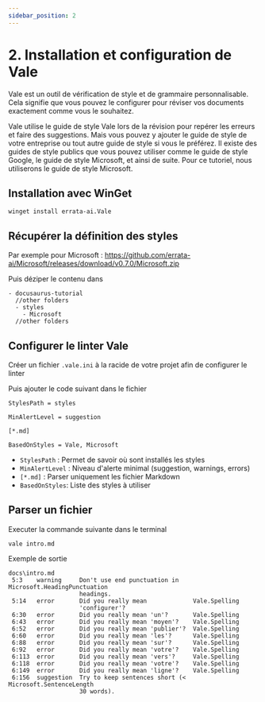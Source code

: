 ```yaml
---
sidebar_position: 2
---
```


# 2. Installation et configuration de Vale

Vale est un outil de vérification de style et de grammaire personnalisable. Cela signifie que vous pouvez le configurer pour réviser vos documents exactement comme vous le souhaitez.

Vale utilise le guide de style Vale lors de la révision pour repérer les erreurs et faire des suggestions. Mais vous pouvez y ajouter le guide de style de votre entreprise ou tout autre guide de style si vous le préférez. Il existe des guides de style publics que vous pouvez utiliser comme le guide de style Google, le guide de style Microsoft, et ainsi de suite. Pour ce tutoriel, nous utiliserons le guide de style Microsoft.


## Installation avec WinGet

`winget install errata-ai.Vale`

## Récupérer la définition des styles

Par exemple pour Microsoft : https://github.com/errata-ai/Microsoft/releases/download/v0.7.0/Microsoft.zip

Puis déziper le contenu dans

```text
- docusaurus-tutorial
  //other folders
  - styles
    - Microsoft
  //other folders
```

## Configurer le linter Vale

Créer un fichier `.vale.ini` à la racide de votre projet afin de  configurer le linter

Puis ajouter le code suivant dans le fichier

```
StylesPath = styles

MinAlertLevel = suggestion

[*.md]

BasedOnStyles = Vale, Microsoft
```

- `StylesPath` : Permet de savoir où sont installés les styles
- `MinAlertLevel` : Niveau d'alerte minimal (suggestion, warnings, errors)
- `[*.md]` : Parser uniquement les fichier Markdown
- `BasedOnStyles`: Liste des styles à utiliser

## Parser un fichier 

Executer la commande suivante dans le terminal

`vale intro.md`

Exemple de sortie 

```shell
docs\intro.md
 5:3    warning     Don't use end punctuation in    Microsoft.HeadingPunctuation
                    headings.
 5:14   error       Did you really mean             Vale.Spelling
                    'configurer'?
 6:30   error       Did you really mean 'un'?       Vale.Spelling
 6:43   error       Did you really mean 'moyen'?    Vale.Spelling
 6:52   error       Did you really mean 'publier'?  Vale.Spelling
 6:60   error       Did you really mean 'les'?      Vale.Spelling
 6:88   error       Did you really mean 'sur'?      Vale.Spelling
 6:92   error       Did you really mean 'votre'?    Vale.Spelling
 6:113  error       Did you really mean 'vers'?     Vale.Spelling
 6:118  error       Did you really mean 'votre'?    Vale.Spelling
 6:149  error       Did you really mean 'ligne'?    Vale.Spelling
 6:156  suggestion  Try to keep sentences short (<  Microsoft.SentenceLength
                    30 words).
```